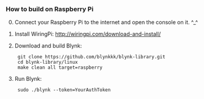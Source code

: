 
### How to build on Raspberry Pi

0. Connect your Raspberry Pi to the internet and open the console on it. ^_^

1. Install WiringPi:
    http://wiringpi.com/download-and-install/

2. Download and build Blynk:

        git clone https://github.com/blynkkk/blynk-library.git
        cd blynk-library/linux
        make clean all target=raspberry

3. Run Blynk:

        sudo ./blynk --token=YourAuthToken

